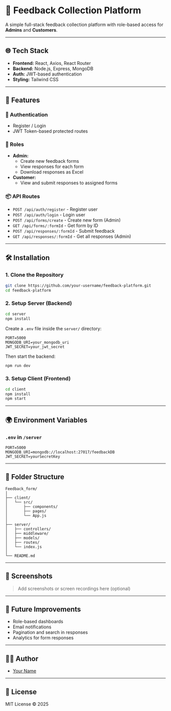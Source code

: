 # 📝 Feedback Collection Platform

A simple full-stack feedback collection platform with role-based access for **Admins** and **Customers**.

---

## 🌐 Tech Stack

- **Frontend:** React, Axios, React Router
- **Backend:** Node.js, Express, MongoDB
- **Auth:** JWT-based authentication
- **Styling:** Tailwind CSS

---

## 🚀 Features

### 🔐 Authentication
- Register / Login
- JWT Token-based protected routes

### 🧑 Roles
- **Admin:**
  - Create new feedback forms
  - View responses for each form
  - Download responses as Excel
- **Customer:**
  - View and submit responses to assigned forms

### 📦 API Routes

- `POST /api/auth/register` - Register user
- `POST /api/auth/login` - Login user
- `POST /api/forms/create` - Create new form (Admin)
- `GET /api/forms/:formId` - Get form by ID
- `POST /api/responses/:formId` - Submit feedback
- `GET /api/responses/:formId` - Get all responses (Admin)

---

## 🛠️ Installation

### 1. Clone the Repository

```bash
git clone https://github.com/your-username/feedback-platform.git
cd feedback-platform
```

### 2. Setup Server (Backend)

```bash
cd server
npm install
```

Create a `.env` file inside the `server/` directory:

```
PORT=5000
MONGODB_URI=your_mongodb_uri
JWT_SECRET=your_jwt_secret
```

Then start the backend:

```bash
npm run dev
```

### 3. Setup Client (Frontend)

```bash
cd client
npm install
npm start
```

---

## 🌍 Environment Variables

### `.env` in `/server`
```
PORT=5000
MONGODB_URI=mongodb://localhost:27017/feedbackDB
JWT_SECRET=yourSecretKey
```

---

## 📂 Folder Structure

```
Feedback_form/
│
├── client/
│   └── src/
│       ├── components/
│       ├── pages/
│       └── App.js
│
├── server/
│   ├── controllers/
│   ├── middleware/
│   ├── models/
│   ├── routes/
│   └── index.js
│
└── README.md
```

---

## 📸 Screenshots

> Add screenshots or screen recordings here (optional)

---

## 🧠 Future Improvements

- Role-based dashboards
- Email notifications
- Pagination and search in responses
- Analytics for form responses

---

## 🧑‍💻 Author

- [Your Name](https://github.com/your-username)

---

## 📝 License

MIT License © 2025
